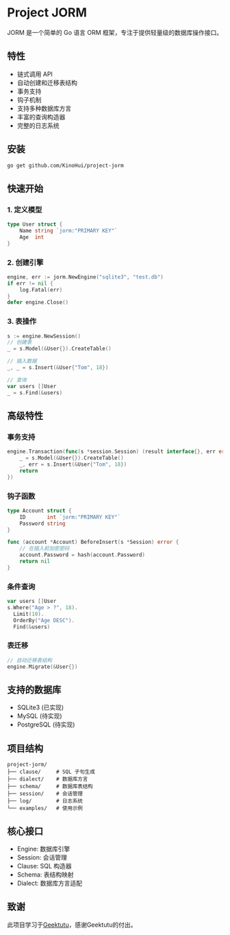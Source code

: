 # Project JORM

JORM 是一个简单的 Go 语言 ORM 框架，专注于提供轻量级的数据库操作接口。

## 特性

- 链式调用 API
- 自动创建和迁移表结构
- 事务支持
- 钩子机制
- 支持多种数据库方言
- 丰富的查询构造器
- 完整的日志系统

## 安装

```bash
go get github.com/KinoHui/project-jorm
```

## 快速开始

### 1. 定义模型

```go
type User struct {
    Name string `jorm:"PRIMARY KEY"`
    Age  int
}
```

### 2. 创建引擎

```go
engine, err := jorm.NewEngine("sqlite3", "test.db")
if err != nil {
    log.Fatal(err)
}
defer engine.Close()
```

### 3. 表操作

```go
s := engine.NewSession()
// 创建表
_ = s.Model(&User{}).CreateTable()

// 插入数据
_, _ = s.Insert(&User{"Tom", 18})

// 查询
var users []User
_ = s.Find(&users)
```

## 高级特性

### 事务支持

```go
engine.Transaction(func(s *session.Session) (result interface{}, err error) {
    _ = s.Model(&User{}).CreateTable()
    _, err = s.Insert(&User{"Tom", 18})
    return
})
```

### 钩子函数

```go
type Account struct {
    ID       int `jorm:"PRIMARY KEY"`
    Password string
}

func (account *Account) BeforeInsert(s *Session) error {
    // 在插入前加密密码
    account.Password = hash(account.Password)
    return nil
}
```

### 条件查询

```go
var users []User
s.Where("Age > ?", 18).
  Limit(10).
  OrderBy("Age DESC").
  Find(&users)
```

### 表迁移

```go
// 自动迁移表结构
engine.Migrate(&User{})
```

## 支持的数据库

- SQLite3 (已实现)
- MySQL (待实现)
- PostgreSQL (待实现)

## 项目结构

```
project-jorm/
├── clause/     # SQL 子句生成
├── dialect/    # 数据库方言
├── schema/     # 数据库表结构
├── session/    # 会话管理
├── log/        # 日志系统
└── examples/   # 使用示例
```

## 核心接口

- Engine: 数据库引擎
- Session: 会话管理
- Clause: SQL 构造器
- Schema: 表结构映射
- Dialect: 数据库方言适配



## 致谢

此项目学习于[Geektutu](https://geektutu.com/)，感谢Geektutu的付出。
